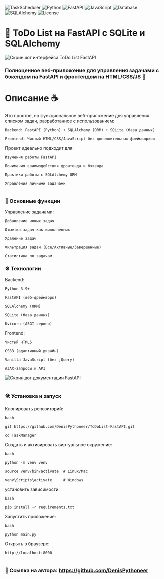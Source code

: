 ![TaskScheduler](https://img.shields.io/badge/Version-2.0-blue)
![Python](https://img.shields.io/badge/Python-3.9+-green)
![FastAPI](https://img.shields.io/badge/FastAPI-0.100+-orange)
![JavaScript](https://img.shields.io/badge/JavaScript-ES6%2B-yellow)
![Database](https://img.shields.io/badge/Database-SQLite-blue)
![SQLAlchemy](https://img.shields.io/badge/SQLAlchemy-1.4%2B-orange)
![License](https://img.shields.io/badge/License-MIT-blue)

# 🐍 ToDo List на FastAPI с SQLite и SQLAlchemy

![Скриншот интерфейса ToDo List FastAPI](https://raw.githubusercontent.com/DenisPythoneer/ToDoList-FastAPI/main/image/screenshotOne.png)

### Полноценное веб-приложение для управления задачами с бэкендом на FastAPI и фронтендом на HTML/CSS/JS 📝

# Описание  ☕

Это простое, но функциональное веб-приложение для управления списком задач, разработанное с использованием:

    Backend: FastAPI (Python) + SQLAlchemy (ORM) + SQLite (база данных)

    Frontend: Чистый HTML/CSS/JavaScript без дополнительных фреймворков

Проект идеально подходит для:

    Изучения работы FastAPI

    Понимания взаимодействия фронтенда и бэкенда

    Практики работы с SQLAlchemy ORM

    Управления личными задачами

#

### 🚀 Основные функции

Управление задачами:

    Добавление новых задач

    Отметка задач как выполненных

    Удаление задач

    Фильтрация задач (Все/Активные/Завершенные)

    Статистика по задачам

### ⚙️ Технологии

Backend:

    Python 3.9+

    FastAPI (веб-фреймворк)

    SQLAlchemy (ORM)

    SQLite (база данных)

    Uvicorn (ASGI-сервер)

Frontend:

    Чистый HTML5

    CSS3 (адаптивный дизайн)

    Vanilla JavaScript (без jQuery)

    AJAX-запросы к API

![Скриншот документации FastAPI](https://raw.githubusercontent.com/DenisPythoneer/ToDoList-FastAPI/main/image/screenshotTwo.png)

#

### 🛠️ Установка и запуск

Клонировать репозиторий:

    bash

    git https://github.com/DenisPythoneer/ToDoList-FastAPI.git
    
    cd TaskManager

Создать и активировать виртуальное окружение:

    bash

    python -m venv venv
    
    source venv/bin/activate  # Linux/Mac
    
    venv\Scripts\activate     # Windows

установить зависимости:

    bash

    pip install -r requirements.txt

Запустить приложение:

    bash

    python main.py

Открыть в браузере:

    http://localhost:8000

#

### 🔗 Ссылка на автора: https://github.com/DenisPythoneer
